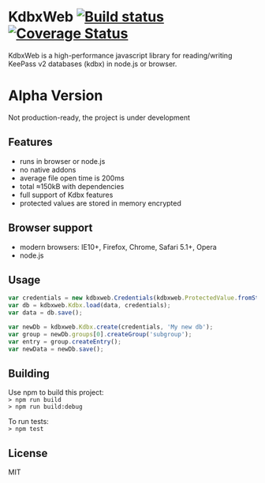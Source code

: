 # KdbxWeb [![Build status](https://travis-ci.org/antelle/kdbxweb.svg?branch=master)](https://travis-ci.org/antelle/kdbxweb) [![Coverage Status](https://coveralls.io/repos/antelle/kdbxweb/badge.svg?branch=master&service=github)](https://coveralls.io/github/antelle/kdbxweb?branch=master)

KdbxWeb is a high-performance javascript library for reading/writing KeePass v2 databases (kdbx) in node.js or browser.

# Alpha Version

Not production-ready, the project is under development 

## Features

- runs in browser or node.js
- no native addons
- average file open time is 200ms
- total ≈150kB with dependencies
- full support of Kdbx features
- protected values are stored in memory encrypted

## Browser support

- modern browsers: IE10+, Firefox, Chrome, Safari 5.1+, Opera
- node.js

## Usage

```javascript
var credentials = new kdbxweb.Credentials(kdbxweb.ProtectedValue.fromString('demo'), keyFileArrayBuffer);
var db = kdbxweb.Kdbx.load(data, credentials);
var data = db.save();

var newDb = kdbxweb.Kdbx.create(credentials, 'My new db');
var group = newDb.groups[0].createGroup('subgroup');
var entry = group.createEntry();
var newData = newDb.save();
```

## Building

Use npm to build this project:  
`> npm run build`  
`> npm run build:debug`  


To run tests:  
`> npm test`  

## License

MIT
